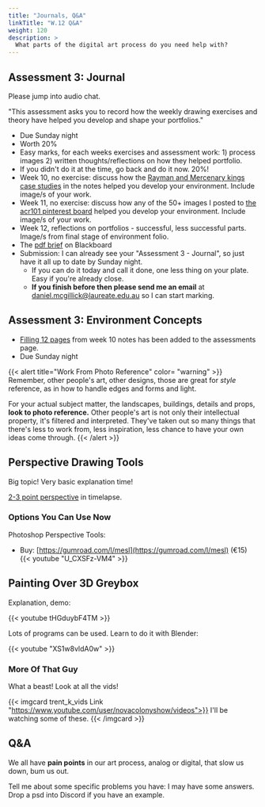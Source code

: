 ```yaml
---
title: "Journals, Q&A"
linkTitle: "W.12 Q&A"
weight: 120
description: >
  What parts of the digital art process do you need help with?
---
```


## Assessment 3: Journal

Please jump into audio chat.

"This assessment asks you to record how the weekly drawing exercises and theory have helped you
develop and shape your portfolios."

* Due Sunday night
* Worth 20%
* Easy marks, for each weeks exercises and assessment work: 1) process images 2) written thoughts/reflections on how they helped portfolio.
* If you didn't do it at the time, go back and do it now. 20%!
* Week 10, no exercise: discuss how the [Rayman and Mercenary kings case studies](../week10/#eg-2d-environment-concepts) in the notes helped you develop your environment. Include image/s of your work.
* Week 11, no exercise: discuss how any of the 50+ images I posted to [the acr101 pinterest board](https://www.pinterest.com.au/dmacdraws/acr101/) helped you develop your environment. Include image/s of your work.
* Week 12, reflections on portfolios - successful, less successful parts. Image/s from final stage of environment folio.
* The [pdf brief](https://laureate-au.blackboard.com/webapps/blackboard/content/listContentEditable.jsp?content_id=_8570136_1&course_id=_83802_1) on Blackboard
* Submission: I can already see your "Assessment 3 - Journal", so just have it all up to date by Sunday night.
  * If you can do it today and call it done, one less thing on your plate. Easy if you're already close.
  * **If you finish before then please send me an email** at daniel.mcgillick@laureate.edu.au so I can start marking.

## Assessment 3: Environment Concepts

* [Filling 12 pages](../assessments/#filling-12-pages-1) from week 10 notes has been added to the assessments page.
* Due Sunday night

{{< alert title="Work From Photo Reference" color= "warning" >}}
Remember, other people's art, other designs, those are great for _style_ reference, as in how to handle edges and forms and light. 

For your actual subject matter, the landscapes, buildings, details and props, **look to photo reference.** Other people's art is not only their intellectual property, it's filtered and interpreted. They've taken out so many things that there's less to work from, less inspiration, less chance to have your own ideas come through.
{{< /alert >}}

## Perspective Drawing Tools

Big topic! Very basic explanation time!

[2-3 point perspective](https://youtu.be/tHGduybF4TM?t=638) in timelapse.

### Options You Can Use Now

Photoshop Perspective Tools: 
  - Buy: [https://gumroad.com/l/mesl](https://gumroad.com/l/mesl) (€15)
{{< youtube "U_CXSFz-VM4" >}}

## Painting Over 3D Greybox

Explanation, demo:

{{< youtube tHGduybF4TM >}}

Lots of programs can be used. Learn to do it with Blender:

{{< youtube "XS1w8vldA0w" >}}

### More Of That Guy

What a beast! Look at all the vids!

{{< imgcard trent_k_vids Link "https://www.youtube.com/user/novacolonyshow/videos">}}
I'll be watching some of these.
{{< /imgcard >}}

## Q&A

We all have **pain points** in our art process, analog or digital, that slow us down, bum us out. 

Tell me about some specific problems you have: I may have some answers. Drop a psd into Discord if you have an example.

